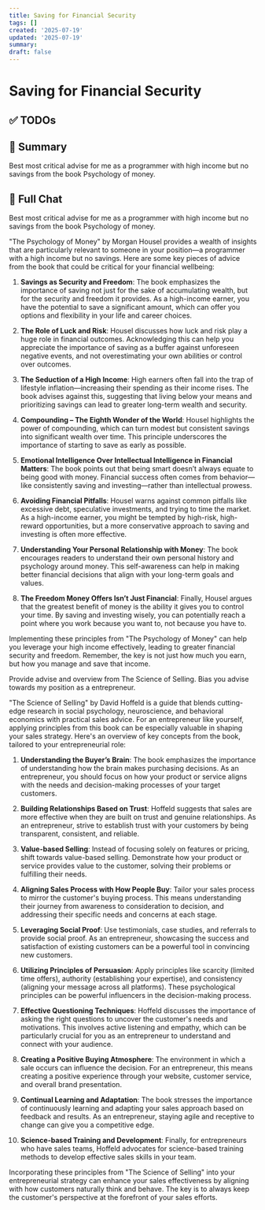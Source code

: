 ```yaml
---
title: Saving for Financial Security
tags: []
created: '2025-07-19'
updated: '2025-07-19'
summary:
draft: false
---
```


# Saving for Financial Security

## ✅ TODOs


## 📌 Summary
Best most critical advise for me as a programmer with high income but no savings from the book Psychology of money.

## 🧠 Full Chat


Best most critical advise for me as a programmer with high income but no savings from the book Psychology of money.

"The Psychology of Money" by Morgan Housel provides a wealth of insights that are particularly relevant to someone in your position—a programmer with a high income but no savings. Here are some key pieces of advice from the book that could be critical for your financial wellbeing:

1. **Savings as Security and Freedom**: The book emphasizes the importance of saving not just for the sake of accumulating wealth, but for the security and freedom it provides. As a high-income earner, you have the potential to save a significant amount, which can offer you options and flexibility in your life and career choices.

2. **The Role of Luck and Risk**: Housel discusses how luck and risk play a huge role in financial outcomes. Acknowledging this can help you appreciate the importance of saving as a buffer against unforeseen negative events, and not overestimating your own abilities or control over outcomes.

3. **The Seduction of a High Income**: High earners often fall into the trap of lifestyle inflation—increasing their spending as their income rises. The book advises against this, suggesting that living below your means and prioritizing savings can lead to greater long-term wealth and security.

4. **Compounding – The Eighth Wonder of the World**: Housel highlights the power of compounding, which can turn modest but consistent savings into significant wealth over time. This principle underscores the importance of starting to save as early as possible.

5. **Emotional Intelligence Over Intellectual Intelligence in Financial Matters**: The book points out that being smart doesn’t always equate to being good with money. Financial success often comes from behavior—like consistently saving and investing—rather than intellectual prowess.

6. **Avoiding Financial Pitfalls**: Housel warns against common pitfalls like excessive debt, speculative investments, and trying to time the market. As a high-income earner, you might be tempted by high-risk, high-reward opportunities, but a more conservative approach to saving and investing is often more effective.

7. **Understanding Your Personal Relationship with Money**: The book encourages readers to understand their own personal history and psychology around money. This self-awareness can help in making better financial decisions that align with your long-term goals and values.

8. **The Freedom Money Offers Isn’t Just Financial**: Finally, Housel argues that the greatest benefit of money is the ability it gives you to control your time. By saving and investing wisely, you can potentially reach a point where you work because you want to, not because you have to.

Implementing these principles from "The Psychology of Money" can help you leverage your high income effectively, leading to greater financial security and freedom. Remember, the key is not just how much you earn, but how you manage and save that income.

Provide advise and overview from The Science of Selling. Bias you advise towards my position as a entrepreneur.

"The Science of Selling" by David Hoffeld is a guide that blends cutting-edge research in social psychology, neuroscience, and behavioral economics with practical sales advice. For an entrepreneur like yourself, applying principles from this book can be especially valuable in shaping your sales strategy. Here's an overview of key concepts from the book, tailored to your entrepreneurial role:

1. **Understanding the Buyer’s Brain**: The book emphasizes the importance of understanding how the brain makes purchasing decisions. As an entrepreneur, you should focus on how your product or service aligns with the needs and decision-making processes of your target customers.

2. **Building Relationships Based on Trust**: Hoffeld suggests that sales are more effective when they are built on trust and genuine relationships. As an entrepreneur, strive to establish trust with your customers by being transparent, consistent, and reliable.

3. **Value-based Selling**: Instead of focusing solely on features or pricing, shift towards value-based selling. Demonstrate how your product or service provides value to the customer, solving their problems or fulfilling their needs.

4. **Aligning Sales Process with How People Buy**: Tailor your sales process to mirror the customer's buying process. This means understanding their journey from awareness to consideration to decision, and addressing their specific needs and concerns at each stage.

5. **Leveraging Social Proof**: Use testimonials, case studies, and referrals to provide social proof. As an entrepreneur, showcasing the success and satisfaction of existing customers can be a powerful tool in convincing new customers.

6. **Utilizing Principles of Persuasion**: Apply principles like scarcity (limited time offers), authority (establishing your expertise), and consistency (aligning your message across all platforms). These psychological principles can be powerful influencers in the decision-making process.

7. **Effective Questioning Techniques**: Hoffeld discusses the importance of asking the right questions to uncover the customer's needs and motivations. This involves active listening and empathy, which can be particularly crucial for you as an entrepreneur to understand and connect with your audience.

8. **Creating a Positive Buying Atmosphere**: The environment in which a sale occurs can influence the decision. For an entrepreneur, this means creating a positive experience through your website, customer service, and overall brand presentation.

9. **Continual Learning and Adaptation**: The book stresses the importance of continuously learning and adapting your sales approach based on feedback and results. As an entrepreneur, staying agile and receptive to change can give you a competitive edge.

10. **Science-based Training and Development**: Finally, for entrepreneurs who have sales teams, Hoffeld advocates for science-based training methods to develop effective sales skills in your team.

Incorporating these principles from "The Science of Selling" into your entrepreneurial strategy can enhance your sales effectiveness by aligning with how customers naturally think and behave. The key is to always keep the customer's perspective at the forefront of your sales efforts.
